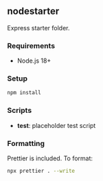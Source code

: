 ## nodestarter

Express starter folder.

### Requirements
- Node.js 18+

### Setup
```bash
npm install
```

### Scripts
- **test**: placeholder test script

### Formatting
Prettier is included. To format:
```bash
npx prettier . --write
```


